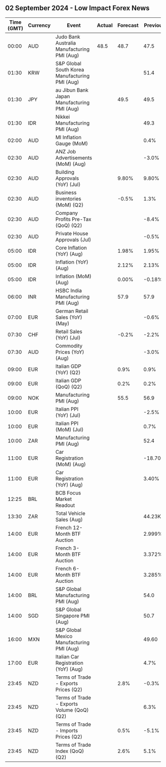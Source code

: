 ## 02 September 2024 - Low Impact Forex News

| Time (GMT) | Currency | Event | Actual | Forecast | Previous |
|------|----------|-------|--------|----------|----------|
| 00:00 | AUD | Judo Bank Australia Manufacturing PMI (Aug) | 48.5 | 48.7 | 47.5 |
| 01:30 | KRW | S&P Global South Korea Manufacturing PMI (Aug) |  |  | 51.4 |
| 01:30 | JPY | au Jibun Bank Japan Manufacturing PMI (Aug) |  | 49.5 | 49.5 |
| 01:30 | IDR | Nikkei Manufacturing PMI (Aug) |  |  | 49.3 |
| 02:00 | AUD | MI Inflation Gauge (MoM) |  |  | 0.4% |
| 02:30 | AUD | ANZ Job Advertisements (MoM) (Aug) |  |  | -3.0% |
| 02:30 | AUD | Building Approvals (YoY) (Jul) |  | 9.80% | 9.80% |
| 02:30 | AUD | Business inventories (MoM) (Q2) |  | -0.5% | 1.3% |
| 02:30 | AUD | Company Profits Pre-Tax (QoQ) (Q2) |  |  | -8.4% |
| 02:30 | AUD | Private House Approvals (Jul) |  |  | -0.5% |
| 05:00 | IDR | Core Inflation (YoY) (Aug) |  | 1.98% | 1.95% |
| 05:00 | IDR | Inflation (YoY) (Aug) |  | 2.12% | 2.13% |
| 05:00 | IDR | Inflation (MoM) (Aug) |  | 0.00% | -0.18% |
| 06:00 | INR | HSBC India Manufacturing PMI (Aug) |  | 57.9 | 57.9 |
| 07:00 | EUR | German Retail Sales (YoY) (May) |  |  | -0.6% |
| 07:30 | CHF | Retail Sales (YoY) (Jul) |  | -0.2% | -2.2% |
| 07:30 | AUD | Commodity Prices (YoY) (Aug) |  |  | -3.0% |
| 09:00 | EUR | Italian GDP (YoY) (Q2) |  | 0.9% | 0.9% |
| 09:00 | EUR | Italian GDP (QoQ) (Q2) |  | 0.2% | 0.2% |
| 09:00 | NOK | Manufacturing PMI (Aug) |  | 55.5 | 56.9 |
| 10:00 | EUR | Italian PPI (YoY) (Jul) |  |  | -2.5% |
| 10:00 | EUR | Italian PPI (MoM) (Jul) |  |  | 0.7% |
| 10:00 | ZAR | Manufacturing PMI (Aug) |  |  | 52.4 |
| 11:00 | EUR | Car Registration (MoM) (Aug) |  |  | -18.70% |
| 11:00 | EUR | Car Registration (YoY) (Aug) |  |  | 3.40% |
| 12:25 | BRL | BCB Focus Market Readout |  |  |  |
| 13:30 | ZAR | Total Vehicle Sales (Aug) |  |  | 44.23K |
| 14:00 | EUR | French 12-Month BTF Auction |  |  | 2.999% |
| 14:00 | EUR | French 3-Month BTF Auction |  |  | 3.372% |
| 14:00 | EUR | French 6-Month BTF Auction |  |  | 3.285% |
| 14:00 | BRL | S&P Global Manufacturing PMI (Aug) |  |  | 54.0 |
| 14:00 | SGD | S&P Global Singapore PMI (Aug) |  |  | 50.7 |
| 16:00 | MXN | S&P Global Mexico Manufacturing PMI (Aug) |  |  | 49.60 |
| 17:00 | EUR | Italian Car Registration (YoY) (Aug) |  |  | 4.7% |
| 23:45 | NZD | Terms of Trade - Exports Prices (Q2) |  | 2.8% | -0.3% |
| 23:45 | NZD | Terms of Trade - Exports Volume (QoQ) (Q2) |  |  | 6.3% |
| 23:45 | NZD | Terms of Trade - Imports Prices (Q2) |  | 0.5% | -5.1% |
| 23:45 | NZD | Terms of Trade Index (QoQ) (Q2) |  | 2.6% | 5.1% |
